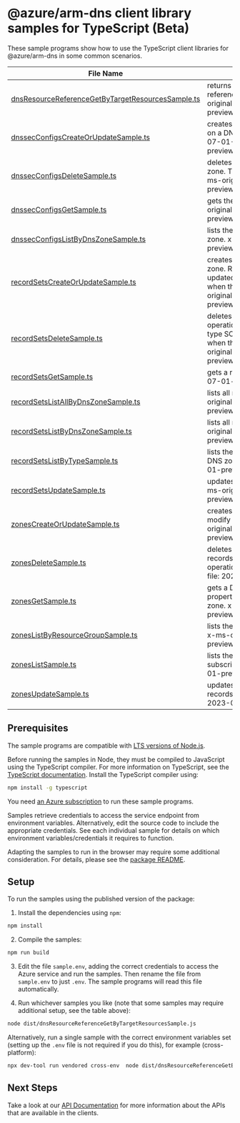 # @azure/arm-dns client library samples for TypeScript (Beta)

These sample programs show how to use the TypeScript client libraries for @azure/arm-dns in some common scenarios.

| **File Name**                                                                                       | **Description**                                                                                                                                                                                                                    |
| --------------------------------------------------------------------------------------------------- | ---------------------------------------------------------------------------------------------------------------------------------------------------------------------------------------------------------------------------------- |
| [dnsResourceReferenceGetByTargetResourcesSample.ts][dnsresourcereferencegetbytargetresourcessample] | returns the DNS records specified by the referencing targetResourceIds. x-ms-original-file: 2023-07-01-preview/GetDnsResourceReference.json                                                                                        |
| [dnssecConfigsCreateOrUpdateSample.ts][dnssecconfigscreateorupdatesample]                           | creates or updates the DNSSEC configuration on a DNS zone. x-ms-original-file: 2023-07-01-preview/CreateOrUpdateDnssecConfig.json                                                                                                  |
| [dnssecConfigsDeleteSample.ts][dnssecconfigsdeletesample]                                           | deletes the DNSSEC configuration on a DNS zone. This operation cannot be undone. x-ms-original-file: 2023-07-01-preview/DeleteDnssecConfig.json                                                                                    |
| [dnssecConfigsGetSample.ts][dnssecconfigsgetsample]                                                 | gets the DNSSEC configuration. x-ms-original-file: 2023-07-01-preview/GetDnssecConfig.json                                                                                                                                         |
| [dnssecConfigsListByDnsZoneSample.ts][dnssecconfigslistbydnszonesample]                             | lists the DNSSEC configurations in a DNS zone. x-ms-original-file: 2023-07-01-preview/ListDnssecConfigsByZone.json                                                                                                                 |
| [recordSetsCreateOrUpdateSample.ts][recordsetscreateorupdatesample]                                 | creates or updates a record set within a DNS zone. Record sets of type SOA can be updated but not created (they are created when the DNS zone is created). x-ms-original-file: 2023-07-01-preview/CreateOrUpdateAAAARecordset.json |
| [recordSetsDeleteSample.ts][recordsetsdeletesample]                                                 | deletes a record set from a DNS zone. This operation cannot be undone. Record sets of type SOA cannot be deleted (they are deleted when the DNS zone is deleted). x-ms-original-file: 2023-07-01-preview/DeleteAAAARecordset.json  |
| [recordSetsGetSample.ts][recordsetsgetsample]                                                       | gets a record set. x-ms-original-file: 2023-07-01-preview/GetAAAARecordset.json                                                                                                                                                    |
| [recordSetsListAllByDnsZoneSample.ts][recordsetslistallbydnszonesample]                             | lists all record sets in a DNS zone. x-ms-original-file: 2023-07-01-preview/ListAllRecordSetsByZone.json                                                                                                                           |
| [recordSetsListByDnsZoneSample.ts][recordsetslistbydnszonesample]                                   | lists all record sets in a DNS zone. x-ms-original-file: 2023-07-01-preview/ListRecordSetsByZone.json                                                                                                                              |
| [recordSetsListByTypeSample.ts][recordsetslistbytypesample]                                         | lists the record sets of a specified type in a DNS zone. x-ms-original-file: 2023-07-01-preview/ListAAAARecordset.json                                                                                                             |
| [recordSetsUpdateSample.ts][recordsetsupdatesample]                                                 | updates a record set within a DNS zone. x-ms-original-file: 2023-07-01-preview/PatchAAAARecordset.json                                                                                                                             |
| [zonesCreateOrUpdateSample.ts][zonescreateorupdatesample]                                           | creates or updates a DNS zone. Does not modify DNS records within the zone. x-ms-original-file: 2023-07-01-preview/CreateOrUpdateZone.json                                                                                         |
| [zonesDeleteSample.ts][zonesdeletesample]                                                           | deletes a DNS zone. WARNING: All DNS records in the zone will also be deleted. This operation cannot be undone. x-ms-original-file: 2023-07-01-preview/DeleteZone.json                                                             |
| [zonesGetSample.ts][zonesgetsample]                                                                 | gets a DNS zone. Retrieves the zone properties, but not the record sets within the zone. x-ms-original-file: 2023-07-01-preview/GetZone.json                                                                                       |
| [zonesListByResourceGroupSample.ts][zoneslistbyresourcegroupsample]                                 | lists the DNS zones within a resource group. x-ms-original-file: 2023-07-01-preview/ListZonesByResourceGroup.json                                                                                                                  |
| [zonesListSample.ts][zoneslistsample]                                                               | lists the DNS zones in all resource groups in a subscription. x-ms-original-file: 2023-07-01-preview/ListZonesBySubscription.json                                                                                                  |
| [zonesUpdateSample.ts][zonesupdatesample]                                                           | updates a DNS zone. Does not modify DNS records within the zone. x-ms-original-file: 2023-07-01-preview/PatchZone.json                                                                                                             |

## Prerequisites

The sample programs are compatible with [LTS versions of Node.js](https://github.com/nodejs/release#release-schedule).

Before running the samples in Node, they must be compiled to JavaScript using the TypeScript compiler. For more information on TypeScript, see the [TypeScript documentation][typescript]. Install the TypeScript compiler using:

```bash
npm install -g typescript
```

You need [an Azure subscription][freesub] to run these sample programs.

Samples retrieve credentials to access the service endpoint from environment variables. Alternatively, edit the source code to include the appropriate credentials. See each individual sample for details on which environment variables/credentials it requires to function.

Adapting the samples to run in the browser may require some additional consideration. For details, please see the [package README][package].

## Setup

To run the samples using the published version of the package:

1. Install the dependencies using `npm`:

```bash
npm install
```

2. Compile the samples:

```bash
npm run build
```

3. Edit the file `sample.env`, adding the correct credentials to access the Azure service and run the samples. Then rename the file from `sample.env` to just `.env`. The sample programs will read this file automatically.

4. Run whichever samples you like (note that some samples may require additional setup, see the table above):

```bash
node dist/dnsResourceReferenceGetByTargetResourcesSample.js
```

Alternatively, run a single sample with the correct environment variables set (setting up the `.env` file is not required if you do this), for example (cross-platform):

```bash
npx dev-tool run vendored cross-env  node dist/dnsResourceReferenceGetByTargetResourcesSample.js
```

## Next Steps

Take a look at our [API Documentation][apiref] for more information about the APIs that are available in the clients.

[dnsresourcereferencegetbytargetresourcessample]: https://github.com/Azure/azure-sdk-for-js/blob/main/sdk/dns/arm-dns/samples/v6-beta/typescript/src/dnsResourceReferenceGetByTargetResourcesSample.ts
[dnssecconfigscreateorupdatesample]: https://github.com/Azure/azure-sdk-for-js/blob/main/sdk/dns/arm-dns/samples/v6-beta/typescript/src/dnssecConfigsCreateOrUpdateSample.ts
[dnssecconfigsdeletesample]: https://github.com/Azure/azure-sdk-for-js/blob/main/sdk/dns/arm-dns/samples/v6-beta/typescript/src/dnssecConfigsDeleteSample.ts
[dnssecconfigsgetsample]: https://github.com/Azure/azure-sdk-for-js/blob/main/sdk/dns/arm-dns/samples/v6-beta/typescript/src/dnssecConfigsGetSample.ts
[dnssecconfigslistbydnszonesample]: https://github.com/Azure/azure-sdk-for-js/blob/main/sdk/dns/arm-dns/samples/v6-beta/typescript/src/dnssecConfigsListByDnsZoneSample.ts
[recordsetscreateorupdatesample]: https://github.com/Azure/azure-sdk-for-js/blob/main/sdk/dns/arm-dns/samples/v6-beta/typescript/src/recordSetsCreateOrUpdateSample.ts
[recordsetsdeletesample]: https://github.com/Azure/azure-sdk-for-js/blob/main/sdk/dns/arm-dns/samples/v6-beta/typescript/src/recordSetsDeleteSample.ts
[recordsetsgetsample]: https://github.com/Azure/azure-sdk-for-js/blob/main/sdk/dns/arm-dns/samples/v6-beta/typescript/src/recordSetsGetSample.ts
[recordsetslistallbydnszonesample]: https://github.com/Azure/azure-sdk-for-js/blob/main/sdk/dns/arm-dns/samples/v6-beta/typescript/src/recordSetsListAllByDnsZoneSample.ts
[recordsetslistbydnszonesample]: https://github.com/Azure/azure-sdk-for-js/blob/main/sdk/dns/arm-dns/samples/v6-beta/typescript/src/recordSetsListByDnsZoneSample.ts
[recordsetslistbytypesample]: https://github.com/Azure/azure-sdk-for-js/blob/main/sdk/dns/arm-dns/samples/v6-beta/typescript/src/recordSetsListByTypeSample.ts
[recordsetsupdatesample]: https://github.com/Azure/azure-sdk-for-js/blob/main/sdk/dns/arm-dns/samples/v6-beta/typescript/src/recordSetsUpdateSample.ts
[zonescreateorupdatesample]: https://github.com/Azure/azure-sdk-for-js/blob/main/sdk/dns/arm-dns/samples/v6-beta/typescript/src/zonesCreateOrUpdateSample.ts
[zonesdeletesample]: https://github.com/Azure/azure-sdk-for-js/blob/main/sdk/dns/arm-dns/samples/v6-beta/typescript/src/zonesDeleteSample.ts
[zonesgetsample]: https://github.com/Azure/azure-sdk-for-js/blob/main/sdk/dns/arm-dns/samples/v6-beta/typescript/src/zonesGetSample.ts
[zoneslistbyresourcegroupsample]: https://github.com/Azure/azure-sdk-for-js/blob/main/sdk/dns/arm-dns/samples/v6-beta/typescript/src/zonesListByResourceGroupSample.ts
[zoneslistsample]: https://github.com/Azure/azure-sdk-for-js/blob/main/sdk/dns/arm-dns/samples/v6-beta/typescript/src/zonesListSample.ts
[zonesupdatesample]: https://github.com/Azure/azure-sdk-for-js/blob/main/sdk/dns/arm-dns/samples/v6-beta/typescript/src/zonesUpdateSample.ts
[apiref]: https://learn.microsoft.com/javascript/api/@azure/arm-dns?view=azure-node-preview
[freesub]: https://azure.microsoft.com/free/
[package]: https://github.com/Azure/azure-sdk-for-js/tree/main/sdk/dns/arm-dns/README.md
[typescript]: https://www.typescriptlang.org/docs/home.html

